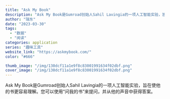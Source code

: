 ```yaml
---
title: "Ask My Book"
description: "Ask My Book是Gumroad创始人Sahil Lavingia的一项人工智能实验，旨在使他的书更容易理解。您可"
author: "瑞东"
date: "2023-03-30"
tags:
  - "数据"
  - "阅读"
categories: application
series: "趣味工具"
website_link: "https://askmybook.com/"
color: "#666"

thumb_image: "/img/130dcf11a1e9f8c83001991634f02dbf.png"
cover_image: "/img/130dcf11a1e9f8c83001991634f02dbf.png"
---
```


Ask My Book是Gumroad创始人Sahil Lavingia的一项人工智能实验，旨在使他的书更容易理解。您可以使用“问我的书”来提问，并从他的声音中获得答案。